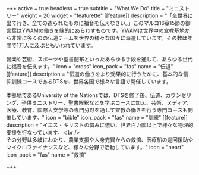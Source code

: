 +++
active = true
headless = true
subtitle = "What We Do"
title = "ミニストリー"
weight = 20
widget = "featurette"
[[feature]]
description = "「全世界に出て行き、全ての造られたものに福音を伝えなさい。」このマルコ16章15節の御言葉はYWAMの働きを端的にあらわすものです。YWAMは世界中の宣教基地から非常に多くのの伝道チームを世界の様々な国々に派遣しています。その数は年間で1万人に及ぶともいわれています。<br /><br />音楽や芸術、スポーツや聖書配布といったあらゆる手段を通して、あらゆる世代に福音を伝えます。"
icon = "cross"
icon_pack = "fas"
name = "伝道"
[[feature]]
description = "伝道の働きをより効果的に行うために、基本的な信仰訓練コースであるDTSを、世界各国で様々な言語で開催しています。<br /><br />本拠地であるUniversity of the Nationsでは、DTSを修了後、伝道、カウンセリング、子供ミニストリー、聖書解釈などを学ぶコースに加え、芸術、メディア、医療、教育、国際人文学等の専門分野を通して宣教の働きを行う専門コースも開催しています。"
icon = "bible"
icon_pack = "fas"
name = "訓練"
[[feature]]
description = "イエス・キリストの憐みに倣い、世界百カ国以上で様々な物理的支援を行なっています。＜br /><br />その分野は多岐にわたり、農業支援や人身売買からの救済、医療船の巡回援助やマイクロファイナンスなど、様々な分野で活動しています。"
icon = "heart"
icon_pack = "fas"
name = "救済"

+++
